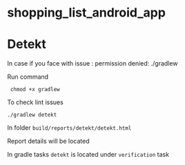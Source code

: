 # shopping_list_android_app


# Detekt

In case if you face with issue :
permission denied: ./gradlew

Run command

```
 chmod +x gradlew
```

To check lint issues

```
./gradlew detekt
```

In folder `build/reports/detekt/detekt.html`

Report details will be located

In gradle tasks `detekt` is located under `verification` task